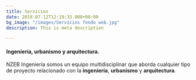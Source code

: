 ```yaml
---
title: Servicios
date: 2018-07-12T12:19:33.000+00:00
bg_image: "/images/Servicios fondo web.jpg"
description: This is meta description

---
```

#### Ingeniería, urbanismo y arquitectura.

NZEB Ingeniería somos un equipo multidisciplinar que aborda cualquier tipo de proyecto relacionado con la **ingeniería**, **urbanismo** y **arquitectura**.